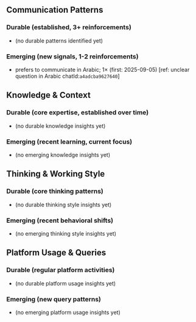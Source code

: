 ## Communication Patterns
### Durable (established, 3+ reinforcements)
- (no durable patterns identified yet)

### Emerging (new signals, 1-2 reinforcements)
- prefers to communicate in Arabic; 1× (first: 2025-09-05) [ref: unclear question in Arabic chatId:`a4adcba9627640`]

## Knowledge & Context
### Durable (core expertise, established over time)
- (no durable knowledge insights yet)

### Emerging (recent learning, current focus)
- (no emerging knowledge insights yet)

## Thinking & Working Style
### Durable (core thinking patterns)
- (no durable thinking style insights yet)

### Emerging (recent behavioral shifts)
- (no emerging thinking style insights yet)

## Platform Usage & Queries
### Durable (regular platform activities)
- (no durable platform usage insights yet)

### Emerging (new query patterns)
- (no emerging platform usage insights yet)